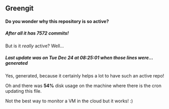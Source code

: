 ## Greengit

#### Do you wonder why this repository is so active?

##### After all it has 7572 commits!

But is it *really* active? Well...

##### Last update was on Tue Dec 24 at 08:25:01 when those lines were... generated

Yes, generated, because it certainly helps a lot to have such an active repo!

Oh and there was **54%** disk usage on the machine
where there is the cron updating this file.

Not the best way to monitor a VM in the cloud but it works! :)
